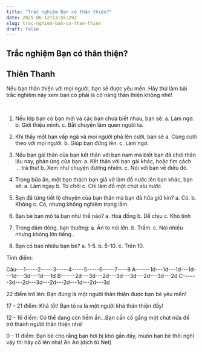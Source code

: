 ```yaml
---
title: "Trắc nghiệm Bạn có thân thiện?"
date: 2025-06-12T13:55:29Z
slug: trac-nghiem-ban-co-than-thien
draft: false
---
```


## Trắc nghiệm Bạn có thân thiện?

## Thiên Thanh

Nếu bạn thân thiện với mọi người, bạn sẽ được yêu mến. Hãy thử làm bài trắc nghiệm này xem bạn có phải là cô nàng thân thiện không nhé!
 
​ 
1. Nếu lớp bạn có bạn mới và các bạn chưa biết nhau, bạn sẽ: 
a. Làm ngơ.
b. Giới thiệu mình.
c. Bắt chuyện làm quen người ta.
 
2. Khi thấy một bạn vấp ngã và mọi người phá lên cười, bạn sẽ
a. Cùng cười theo với mọi người.
b. Giúp bạn đứng lên.
c. Làm ngơ.
 
3. Nếu bạn gái thân của bạn kết thân với bạn nam mà biết bạn đã chơi thân lâu nay, phản ứng của bạn: 
a. Kết thân với bạn gái khác, hoặc tìm cách ... trả thù!
b. Xem như chuyện đương nhiên.
c. Nói với bạn về điều đó.
 
4. Trong bữa ăn, một bạn thách bạn giả vờ làm đổ nước lên bạn khác, bạn sẽ:
a. Làm ngay
b. Từ chối
c. Chỉ làm đổ một chút xíu nước.
 
5. Bạn đã từng tiết lộ chuyện của bạn thân mà bạn đã hứa giữ kín?
a. Có. 
b. Không 
c. Có, nhưng không nghiêm trọng lắm.
 
6. Bạn bè bạn mô tả bạn như thế nào?
a. Hoà đồng
b. Dễ chịu
c. Khó tính
 
7. Trong đám đông, bạn thường:
a. Ăn to nói lớn.
b. Trầm.
c. Nói nhiều nhưng không lớn tiếng .
 
8. Bạn có bao nhiêu bạn bè?
a. 1-5.
b. 5-10.
c. Trên 10.
 
Tính điểm:
 
Câu---1-----2-----3-----4-----5-----6-----7----8
A------1d---1d---1d---1d---1d---3d---1d---1d
B------2d---3d---2d---3d---3d---2d---3d---2d
C------3d---2d---3d---2d---2d---1d---2d---3d
 
22 điểm trở lên: Bạn đúng là một người thân thiện được bạn bè yêu mến!
 
17 - 21 điểm: Khá tốt! Bạn tỏ ra là một người khá thân thiện đấy!
 
12 - 16 điểm: Có thể đang còn tiềm ẩn...Bạn cần cố gắng một chút nữa để trở thành người thân thiện nhé!
 
0 - 11 điểm: Bạn bè cho rằng bạn hơi bị khó gần đấy, muốn bạn bè thôi nghĩ vậy thì hãy cố lên nha!
 ​An An (dịch từ Net)​